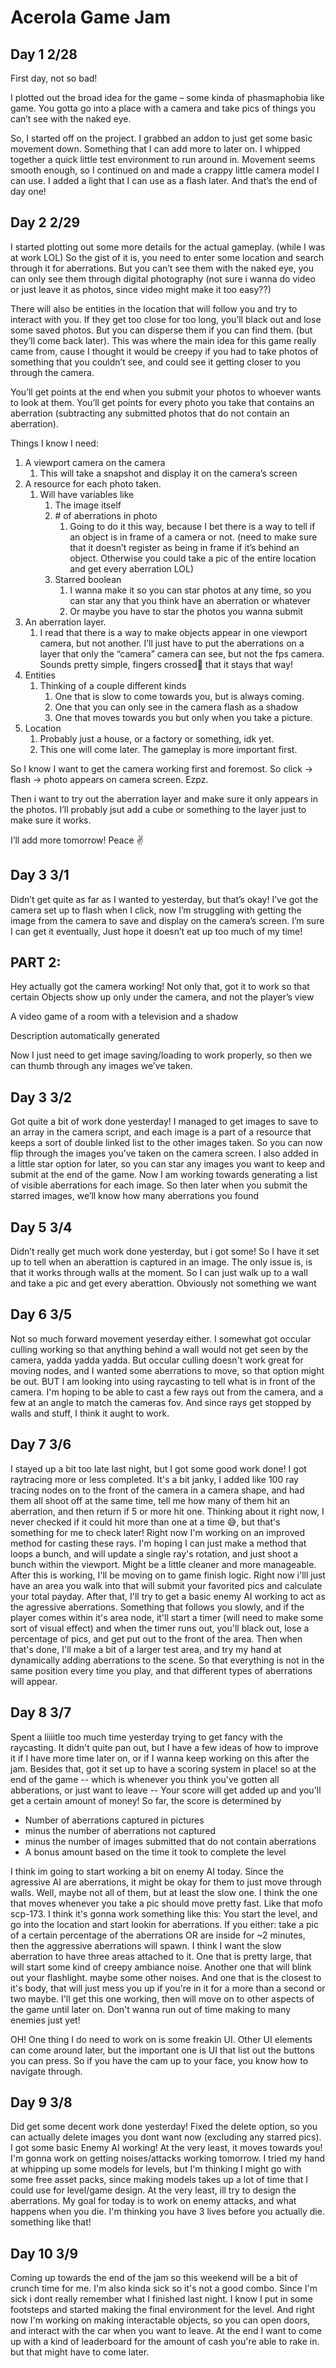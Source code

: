 # Acerola Game Jam 

## Day 1 2/28 

First day, not so bad!  

I plotted out the broad idea for the game – some kinda of phasmaphobia like game. You gotta go into a place with a camera and take pics of things you can’t see with the naked eye. 

So, I started off on the project. I grabbed an addon to just get some basic movement down. Something that I can add more to later on. I whipped together a quick little test environment to run around in. Movement seems smooth enough, so I continued on and made a crappy little camera model I can use. I added a light that I can use as a flash later. And that’s the end of day one! 

 

## Day 2 2/29 

I started plotting out some more details for the actual gameplay. (while I was at work LOL) So the gist of it is, you need to enter some location and search through it for aberrations. But you can’t see them with the naked eye, you can only see them through digital photography (not sure i wanna do video or just leave it as photos, since video might make it too easy??) 

There will also be entities in the location that will follow you and try to interact with you. If they get too close for too long, you’ll black out and lose some saved photos. But you can disperse them if you can find them. (but they’ll come back later). This was where the main idea for this game really came from, cause I thought it would be creepy if you had to take photos of something that you couldn’t see, and could see it getting closer to you through the camera. 

You’ll get points at the end when you submit your photos to whoever wants to look at them. You’ll get points for every photo you take that contains an aberration (subtracting any submitted photos that do not contain an aberration). 

Things I know I need: 
<ol>
 <li> 
  A viewport camera on the camera 
   <ol>
	<li>This will take a snapshot and display it on the camera’s screen </li>
   </ol>
 </li>
 <li>
  A resource for each photo taken. 
  <ol>
	<li>
	   Will have variables like 
	   <ol>
		 <li>
			The image itself 
		 </li>
		<li>
		  # of aberrations in photo 
		   <ol>
			<li>
			   Going to do it this way, because I bet there is a way to tell if an object is in frame of a camera or not. (need to make sure that it doesn’t register as being in frame if it’s behind an object. Otherwise you could take a pic of the entire location and get every aberration LOL) 
			</li>
		  </ol>
		</li>
		<li>
			 Starred boolean 
		   <ol>
			<li>
	I wanna make it so you can star photos at any time, so you can star any that you think have an aberration or whatever 
			</li>
			<li>
	Or maybe you have to star the photos you wanna submit 
			</li>
		  </ol>
		</li>
	   </ol>
	</li>
  </ol>
 </li>
 <li>
	  An aberration layer. 
	<ol>
	<li>
	I read that there is a way to make objects appear in one viewport camera, but not another. I’ll just have to put the aberrations on a layer that only the “camera” camera can see, but not the fps camera. Sounds pretty simple, fingers crossed🤞 that it stays that way! 
	</li>
  </ol>
 </li>
 <li>    Entities 
   <ol>
	<li>
	Thinking of a couple different kinds 
	   <ol>
		<li>
	One that is slow to come towards you, but is always coming.  
		</li>
		<li> One that you can only see in the camera flash as a shadow </li>
		<li> One that moves towards you but only when you take a picture. </li>
	  </ol>
	</li>
  </ol>
 </li>
 <li>
	Location 
	<ol>
	<li>
	   Probably just a house, or a factory or something, idk yet. 
	</li>
	<li>
		   This one will come later. The gameplay is more important first. 
	</li>
  </ol>
 </li>
</ol>







 






So I know I want to get the camera working first and foremost. So click -> flash -> photo appears on camera screen. Ezpz. 

Then i want to try out the aberration layer and make sure it only appears in the photos. I’ll probably jsut add a cube or something to the layer just to make sure it works.  

I’ll add more tomorrow! Peace ✌ 

 

## Day 3 3/1 

Didn’t get quite as far as I wanted to yesterday, but that’s okay! I’ve got the camera set up to flash when I click, now I’m struggling with getting the image from the camera to save and display on the camera’s screen. I’m sure I can get it eventually, Just hope it doesn’t eat up too much of my time! 

 

## PART 2: 

Hey actually got the camera working! Not only that, got it to work so that certain Objects show up only under the camera, and not the player’s view 

A video game of a room with a television and a shadow

Description automatically generated 

Now I just need to get image saving/loading to work properly, so then we can thumb through any images we’ve taken. 

 

## Day 3 3/2 

Got quite a bit of work done yesterday! I managed to get images to save to an array in the camera script, and each image is a part of a resource that keeps a sort of double linked list to the other images taken. So you can now flip through the images you’ve taken on the camera screen. I also added in a little star option for later, so you can star any images you want to keep and submit at the end of the game. Now I am working towards generating a list of visible aberrations for each image. So then later when you submit the starred images, we’ll know how many aberrations you found 

 

## Day 5 3/4 

Didn’t  really get much work done yesterday, but i got some! So I have it set up to tell when an aberattion is captured in an image. The only issue is, is that it works through walls at the moment. So I can just walk up to a wall and take a pic and get every aberattion. Obviously not something we want 

## Day 6 3/5

Not so much forward movement yeserday either. I somewhat got occular culling working so that anything behind a wall would not get seen by the camera, yadda yadda yadda. But occular culling doesn't work great for moving nodes, and I wanted some aberrations to move, so that option might be out.
BUT I am looking into using raycasting to tell what is in front of the camera. I'm hoping to be able to cast a few rays out from the camera, and a few at an angle to match the cameras fov. And since rays get stopped by walls and stuff, I think it aught to work. 


## Day 7 3/6
I stayed up a bit too late last night, but I got some good work done! I got raytracing more or less completed. It's a bit janky, I added like 100 ray tracing nodes on to the front of the camera in a camera shape, and had them all shoot off at the same time, tell me how many of them hit an aberration, and then return if 5 or more hit one. Thinking about it right now, I never checked if it could hit more than one at a time 😅, but that's something for me to check later!
Right now I'm working on an improved method for casting these rays. I'm hoping I can just make a method that loops a bunch, and will update a single ray's rotation, and just shoot a bunch within the viewport. Might be a little cleaner and more manageable.
After this is working, I'll be moving on to game finish logic. Right now i'lll just have an area you walk into that will submit your favorited pics and calculate your total payday.
After that, I'll try to get a basic enemy AI working to act as the agressive aberrations. Something that follows you slowly, and if the player comes within it's area node, it'll start a timer (will need to make some sort of visual effect) and when the timer runs out, you'll black out, lose a percentage of pics, and get put out to the front of the area.
Then when that's done, I'll make a bit of a larger test area, and try my hand at dynamically adding aberrations to the scene. So that everything is not in the same position every time you play, and that different types of aberrations will appear.

## Day 8 3/7
Spent a liiiitle too much time yesterday trying to get fancy with the raycasting. It didn't quite pan out, but I have a few ideas of how to improve it if I have more time later on, or if I wanna keep working on this after the jam.
Besides that, got it set up to have a scoring system in place! so at the end of the game -- which is whenever you think you've gotten all abberations, or just want to leave -- Your score will get added up and you'll get a certain amount of money! So far, the score is determined by
<ul>
 <li>Number of aberrations captured in pictures</li>
 <li>minus the number of aberrations not captured</li>
 <li>minus the number of images submitted that do not contain aberrations</li>
 <li>A bonus amount based on the time it took to complete the level</li>
</ul>

I think im going to start working a bit on enemy AI today. Since the agressive AI are aberrations, it might be okay for them to just move through walls. Well, maybe not all of them, but at least the slow one. I think the one that moves whenever you take a pic should move pretty fast. Like that mofo scp-173.
I think it's gonna work something like this: You start the level, and go into the location and start lookin for aberrations. If you either: take a pic of a certain percentage of the aberrations OR are inside for ~2 minutes, then the aggressive aberrations will spawn.
I think I want the slow aberration to have three areas attached to it. One that is pretty large, that will start some kind of creepy ambiance noise. Another one that will blink out your flashlight. maybe some other noises. And one that is the closest to it's body, that will just mess you up if you're in it for a more than a second or two maybe.
I'll get this one working, then will move on to other aspects of the game until later on. Don't wanna run out of time making to many enemies just yet!

OH! One thing I do need to work on is some freakin UI. Other UI elements can come around later, but the important one is UI that list out the buttons you can press. So if you have the cam up to your face, you know how to navigate through. 

## Day 9 3/8
Did get some decent work done yesterday! Fixed the delete option, so you can actually delete images you dont want now (excluding any starred pics). I got some basic Enemy AI working! At the very least, it moves towards you! I'm gonna work on getting noises/attacks working tomorrow. 
I tried my hand at whipping up some models for levels, but I'm thinking I might go with some free asset packs, since making models takes up a lot of time that I could use for level/game design. At the very least, ill try to design the aberrations.
My goal for today is to work on enemy attacks, and what happens when you die. I'm thinking you have 3 lives before you actually die. something like that! 

## Day 10 3/9
Coming up towards the end of the jam so this weekend will be a bit of crunch time for me. I'm also kinda sick so it's not a good combo. Since I'm sick i dont really remember what I finished last night. I know I put in some footsteps and started making the final environment for the level. And right now I'm working on making interactable objects, so you can open doors, and interact with the car when you want to leave. At the end I want to come up with a kind of leaderboard for the amount of cash you're able to rake in. but that might have to come later.
